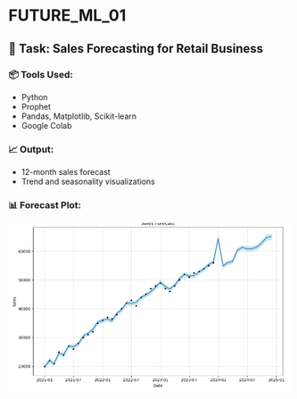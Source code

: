 # FUTURE_ML_01

## 🚀 Task: Sales Forecasting for Retail Business

### 📦 Tools Used:
- Python
- Prophet
- Pandas, Matplotlib, Scikit-learn
- Google Colab

### 📈 Output:
- 12-month sales forecast
- Trend and seasonality visualizations

### 📊 Forecast Plot:
![Forecast](forecast_plot.png)

